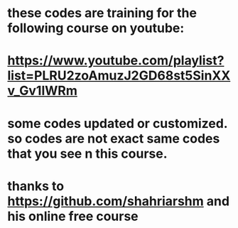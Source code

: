 # these codes are training for the following course on youtube:
# https://www.youtube.com/playlist?list=PLRU2zoAmuzJ2GD68st5SinXXv_Gv1lWRm
# some codes updated or customized. so codes are not exact same codes that you see n this course.

# thanks to https://github.com/shahriarshm and his online free course